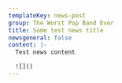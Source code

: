 ```yaml
---
templateKey: news-post
group: The Worst Pop Band Ever
title: Some test news title
newsgeneral: false
content: |-
  Test news content

  ![]()
---
```

